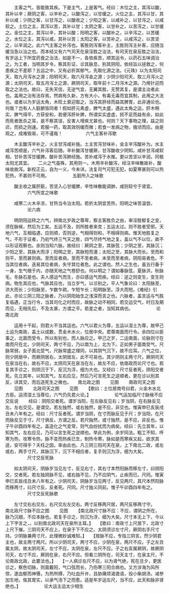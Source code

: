 <!-- { "loadSidebar": true } -->
　　主客之气，皆能致其疾。下是主气，上是客气。经曰：木位之主，其泻以酸，其补以辛；厥阴之客，以辛补之，以酸泻之，以甘缓之。火位之主，其泻以甘，其补以咸；少阴之客，以甘泻之，以酸收之；少阳之客，以咸补之，以甘泻之，以咸软之。土位之主，其泻以苦，其补以甘；太阴之客，以甘补之，以苦泻之，以甘缓之。金位之主，其泻以辛，其补以酸；阳明之客，以酸补之，以辛泻之，以苦缓之。水位之主，其泻以咸，其补以苦；太阳之客，以苦补之，以咸泻之，以苦坚之，以辛润之。此六气主客之补泻也。客胜则泻客补主，主胜则泻主补客，应随当缓当急以治之也。而本经又有六气司天在泉淫胜之治法，有司天在泉反胜之治法，有岁运上下所宜药食之治法，如是不一，各依疾苦，顺其运令，以药石五味调治之。为工者，当明其岁令，察其形证，诊其脉息，别其阴阳，依经旨以拯救之，何患疾之不差耶？五运之中，又有必折其郁气，先取化源之法。《元珠》以为太阳司天，取九月泻水之源；阳明司天，取六月泻金之源；少阴少阳司天，取三月泻火之源；太阴司天，取五月泻土之源，厥阴司天，取年前十二月泻木之源。乃用针迎而取之之法也。故曰，无失天信，无逆气宜，无翼其胜，无赞其复，是谓主治者此也。盖用之治有法存焉，然病有久新，方有大小，有毒无毒而宜其制，此用之大法也。或者以为岁运太角，木旺土衰迎取之，当泻其肝经而益其脾胃，此非通论也。何哉？岂有人人脏腑皆同者！假如肝元素虚，脾气太盛，遇此太角之运，肝木稍实，脾气得平，方获安和，若便泻肝补脾，所谓实实虚虚，损不足而益有余，如此而死者医杀之耳，是不察其误，反害人增疾尤甚也。何则？天下事物之理，益之则迟，而损之则速。若服一药，取其效则缓而微；若食一发病之物，俄顷而应。由是观之，成难毁易，可不谨哉！
　　　　　六气主客补泻歌

　　木主酸泻辛补之，火主甘泻咸补施。土主苦泻甘味补，金主辛泻酸补为。水主咸泻苦顺是，六气补泻客后随。辛补酸泻甘缓厥，甘泻酸收少阴知。咸补甘泻咸软相，甘补苦泻甘缓脾。酸补苦泻肺经施。苦补咸泻于水推。更以苦坚以辛润，同极太阳尤其宜。　　二火之气虽殊，其用则一。木用辛补酸泻，经注辛味散故补，酸味收故泻。新校正云，自为一义，今未详。法复司气可犯无犯，如夏寒甚则可以热犯热，不甚则不可用。
　　　　　五脏所入之味歌

　　酸主收之属肝脏，苦坚入心甘缓脾，辛性味散能调肺，咸则软兮于肾宜。
　　　　　六气所宜之味歌

　　咸寒二火木辛凉，甘热当令治太阳。若折太阴宜苦热，阳明之味苦温尝。
　　　　　论六病

　　明阴阳运转之六气，辨南北岁政之尊卑，察主客胜负之由，审淫胜郁复之变，须在脉候，然后为工矣。五运不及，则所胜者来克；五运太过。则不胜者受邪。天地六气，互相临遇，应则顺，否则逆，气相得则和，不相得则病。惟天地胜复之气，不形于证者，乃初气终三气天之胜，四气尽终气地之复。盖以气不以位，故不以形证观察也。余则当知六脉。故经曰：厥阴之至，其脉弦；少阴之至，其脉沉；少阳之至，其脉大而浮；阳明之至，其脉短而濇；太阳之至，其脉大而长。至而和则平，至而甚则病。至而反者病，至而不至者病，未至而至者病，阴阳易者危。不当其位者病，迭易其位者病，失守其位者危。此之谓也。然人之生也，虽五行备于一身，生气根于内，亦随天地之气卷舒也。何以明之？谓如春脉弦，夏脉洪，秋脉毛，冬脉石是也。夫人感运气而生，亦曰感运气而疾。经曰：逆之则变生，变生则病。物生其应也，气脉其应也，当立岁气，以诊别之。平人气象论曰：太阳脉至，洪大而长；少阳脉至，乍数乍疏，乍短乍长；阳明脉至。浮大而短。《难经》引此，亦论三阴三阳之脉者，乃以阴阳始生之浅深而言之也。六脉者，盖言运与气胜复临遇，正当行令，当其司化之时而应，故脉之动不相同，若交运交气，时日及期而见，无相先后，不及太甚，方谓之平。若差之者，当知其病也。
　　　　　论南北政

　　运用十干起，则君火不当其运也。六气以君火为尊，五运以湿土为尊，故甲己土运为南政，盖土以成数，贯金木水火，位居中央。君尊南面而行令。余四位以臣事之，北面而受令，所以有别也，而人脉应之。甲己之岁，二运南面，论脉则寸在南而尺在北，少阴司天，两寸不应，乃以南为上，北为下。正如男子面南受气，尺脉常弱，女子面北受气，尺脉常盛之理同，以其阴气沉下，故不应耳。六气之位，则少阴居中，而厥阴居右，太阴居左，此不可易也。其少阴则主两寸尺，厥阴司天在泉当在右，故右不应，太阴司天在泉当在左，故左不应，依南政而论尺寸也。若复其手诊之，则阴沉于下，反沉为浮，细为大也。又经曰：尺寸反者死，阴阳交者死。先立其年，以知其气，左右应见，然后乃可言死生之逆顺者。更在诊以别其反，详其交，而后造死生之微也。　　南北政之图
　　见图
　　南政司天之图
　　见图
　　北政司天之图
　　见图
　　【歌曰：土位居南号曰君，火金木水北方臣。运须湿土当尊位，六气仍先君火论。】
　　　　　论气运加临尺寸脉候不应交反说
　　经曰：阴阳交者死。谓岁当阳，在左脉反见右；岁当阴，在右脉反见左。左右交见，是谓交。若左独然，或右独然，是不应，非交也。惟寅申巳亥辰戌丑未八年有之。经曰：尺寸反者死。谓岁当阴，在寸而脉反见于尺；岁当阳，在尺而脉反见于寸。尺寸俱反，方谓之反。若尺独然，或寸独然，是不应，非反也。惟子午卯酉四年有之。盖造化之气变常，则气血纷扰而为病矣。经曰：先立其年，以知其气，左右应见，乃可以言生死之逆顺也。举此为例，余岁同法。粗工不知，呼寒为热，攻寒令热，脉不变而热疾已生，制热令寒，脉如是而寒疾又起，欲求其适，安可得乎？夭枉之因，率由此也。凡三阴三阳司天在泉，上下南北二政，或左或右，两手寸尺，其脉沉下，沉下不相应者，复手则沉为浮，细为大矣。
　　　　　尺寸交反死脉

　　如太阴司天，阴脉岁当见左寸，反见右寸，其右寸本然阳脉而移左寸，曰阴阳交，交者死。若左独阴脉不见，或右独不见，乃不应阴气，止疾而已。尺同。惟寅申巳亥辰戌丑未八年有之。少阴司天，阴脉岁当见两寸，反见两尺，其尺本然阳脉而移两寸，曰尺寸反，反者死。尺同。尺寸独义同前。惟子午卯酉四年有之。
　　　　　尺寸交反死脉歌

　　左寸交右右交左，右尺交左左交右。两寸反移两尺居，两尺反移两寸守。　　南北政尺寸脉不应之图
　　见图
　　【南北政尺寸脉不应：不应，谓阴之所在，脉乃沉细，不应本脉也。若复手诊之，则沉为浮，细为大矣。尺寸本无上下，今以上下字言之，。以别南北政司天在泉所主耳。】　　【歌曰：南政寸上尺居下，北政寸上尺下摧。三阴司天不应上，在泉于下不应之。太阴须诊左寸尺，厥阴右手尺寸持。少阴脉兼两寸尺，此理微妙诚难知。】　　【按脉不应，专指三阴言。然少阴君主也，故主两寸两尺。所以少阴司天，两寸不应，少阴在泉，两尺不应。子之左丑属太阴，故太阴司天，左寸不应，太阴在泉，左尺不应。子之右亥属厥阴，故厥阴司天，右寸不应，厥阴在泉，右尺不应。但看三阴所在，司天主寸，在泉主尺，不论南政北政，此要法也。】　　【一人病诊左尺不应，以为肾气绝，死在旦夕，更医诊之，察色切脉，则面戴阳，气口弦而长，乃伤寒三阳合病也。又方涉海为风所惊，遂血郁而神慑，为热所搏，乃吐血升许，且胁痛烦渴谵语，投小柴胡汤，减参加生地，俟其胃实，以承气汤下之而愈。适是年岁运左尺，当不应，此天和脉非肾绝也。】
　　　　　论大运主运太少相生

